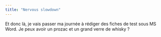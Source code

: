 ```yaml
---
title: "Nervous slowdown"
---
```


Et donc là, je vais passer ma journée à rédiger des fiches de test sous MS
Word. Je peux avoir un prozac et un grand verre de whisky ?


